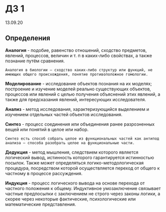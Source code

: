 # ДЗ 1

13.09.20

## Определения

__Аналогия__ - подобие, равенство отношений, сходство предметов, явлений, процессов, величин и т. п в каких-либо свойствах, а также познание путём сравнения.

    Аналогия в биологии — сходство каких-либо структур или функций, не имеющих общего происхождения, понятие противоположное гомологии.

__Моделирование__ - исследование объектов познания на их моделях; построение и изучение моделей реально существующих объектов, процессов или явлений с целью получения объяснений этих явлений, а также для предсказания явлений, интересующих исследователя.

__Анализ__ - метод исследования, характеризующийся выделением и изучением отдельных частей объектов исследования.

__Синтез__ - процесс соединения или объединения ранее разрозненных вещей или понятий в целое или набор.

    Синтез есть способ собрать целое из функциональных частей как антипод анализа — способа разобрать целое на функциональные части.

__Дедукция__ - метод мышления, следствием которого является логический вывод, истинность которого гарантируется истинностью посылок. Также может определяться логико-методологическая процедура, посредством которой осуществляется переход от общего к частному в процессе рассуждения.

__Индукция__ - процесс логического вывода на основе перехода от частного положения к общему. Индуктивное умозаключение связывает частные предпосылки с заключением не строго через законы логики, а скорее через некоторые фактические, психологические или математические представления.
